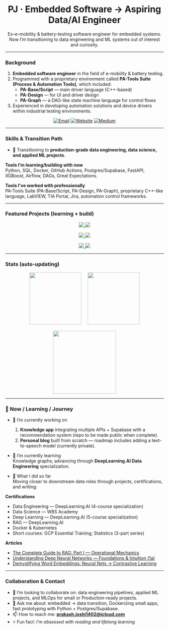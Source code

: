 <h1 align="center">PJ · Embedded Software → Aspiring Data/AI Engineer</h1>

<p align="center">
Ex–e-mobility & battery-testing software engineer for embedded systems.  
Now I’m transitioning to data engineering and ML systems out of interest and curiosity.
</p>

---

### Background
1. **Embedded software engineer** in the field of e-mobility & battery testing.  
2. Programmed with a proprietary environment called <b>PA-Tools Suite (Process & Automation Tools)</b>, which included:  
   - <b>PA-Base/Script</b> — main driver language (C++-based)  
   - <b>PA-Design</b> — for UI and driver design  
   - <b>PA-Graph</b> — a DAG-like state machine language for control flows  
3. Experienced in developing automation solutions and device drivers within industrial testing environments.  

<p align="center">
  <a href="mailto:prakash.joshi1402@icloud.com"><img alt="Email" src="https://img.shields.io/badge/Email-prakash.joshi1402@icloud.com-informational?style=flat"></a>
  <a href="https://www.thefourthprojection.com"><img alt="Website" src="https://img.shields.io/badge/Website-Visit-informational?style=flat"></a>
  <a href="https://medium.com/@prakash1402"><img alt="Medium" src="https://img.shields.io/badge/Writing-Medium-informational?style=flat"></a>
</p>

---

### Skills & Transition Path
- 🎯 Transitioning to **production-grade data engineering, data science, and applied ML projects**.  

**Tools I’m learning/building with now**  
Python, SQL, Docker, GitHub Actions, Postgres/Supabase, FastAPI, XGBoost, Airflow, DAGs, Great Expectations.  

**Tools I’ve worked with professionally**  
PA-Tools Suite (PA-Base/Script, PA-Design, PA-Graph), proprietary C++-like language, LabVIEW, TIA Portal, Jira, automation control frameworks.  

---

### Featured Projects (learning + build)
<p align="center">
  <a href="https://github.com/hsjoi0214/brazil-market-expansion">
    <img src="https://github-readme-stats.vercel.app/api/pin/?username=hsjoi0214&repo=brazil-market-expansion&theme=transparent&hide_border=true&v=2" />
  </a>
  <a href="https://github.com/hsjoi0214/eniac-discount-analysis">
    <img src="https://github-readme-stats.vercel.app/api/pin/?username=hsjoi0214&repo=eniac-discount-analysis&theme=transparent&hide_border=true&v=2" />
  </a>
</p>
<p align="center">
  <a href="https://github.com/hsjoi0214/RAGbot">
    <img src="https://github-readme-stats.vercel.app/api/pin/?username=hsjoi0214&repo=RAGbot&theme=transparent&hide_border=true&v=2" />
  </a>
  <a href="https://github.com/hsjoi0214/housing-price-prediction">
    <img src="https://github-readme-stats.vercel.app/api/pin/?username=hsjoi0214&repo=housing-price-prediction&theme=transparent&hide_border=true&v=2" />
  </a>
</p>
<p align="center">
  <a href="https://github.com/hsjoi0214/weather-app">
    <img src="https://github-readme-stats.vercel.app/api/pin/?username=hsjoi0214&repo=weather-app&theme=transparent&hide_border=true&v=2" />
  </a>
  <a href="https://github.com/hsjoi0214/movie-night">
    <img src="https://github-readme-stats.vercel.app/api/pin/?username=hsjoi0214&repo=movie-night&theme=transparent&hide_border=true&v=2" />
  </a>
</p>


---

### Stats (auto-updating)
<div align="center">
  <img height="165" src="https://github-readme-stats.vercel.app/api?username=hsjoi0214&show_icons=true&rank_icon=github&include_all_commits=true&count_private=true&theme=transparent&hide_border=true" />
  &nbsp;&nbsp;&nbsp;
  <img height="165" src="https://streak-stats.demolab.com?user=hsjoi0214&theme=transparent&hide_border=true" />
</div>

<br/>

<div align="center">
  <img height="200" src="https://github-readme-stats.vercel.app/api/top-langs/?username=hsjoi0214&layout=compact&langs_count=8&theme=transparent&hide_border=true" />
</div>

---

### 🧭 Now / Learning / Journey

- 🔭 I’m currently working on  
  1) **Knowledge app** integrating multiple APIs + Supabase with a recommendation system (repo to be made public when complete).  
  2) **Personal blog** built from scratch — roadmap includes adding a text-to-speech model (currently private).  

- 🌱 I’m currently learning  
  Knowledge graphs; advancing through **DeepLearning.AI Data Engineering** specialization.  

- 🌱 What I did so far  
  Moving closer to downstream data roles through projects, certifications, and writing:  

**Certifications**  
- Data Engineering — DeepLearning.AI (4-course specialization)
- Data Science — WBS Academy  
- Deep Learning — DeepLearning.AI (5-course specialization)
- RAG — DeepLearning.AI  
- Docker & Kubernetes  
- Short courses: GCP Essential Training; Statistics (3-part series)  

**Articles**  
- <a href="https://medium.com/@prakash1402/the-complete-guide-to-rag-part-i-operational-mechanics-9365ba12b241">The Complete Guide to RAG: Part I — Operational Mechanics</a>  
- <a href="https://medium.com/@prakash1402/understanding-deep-neural-networks-foundations-and-intuition-1a-4d3cbe5b4b73">Understanding Deep Neural Networks — Foundations & Intuition (1a)</a>  
- <a href="https://medium.com/@prakash1402/demystifying-word-embeddings-from-neural-nets-to-contrastive-learning-c444d7b30993">Demystifying Word Embeddings: Neural Nets → Contrastive Learning</a>  

---

### Collaboration & Contact
- 👯 I’m looking to collaborate on: data engineering pipelines, applied ML projects, and MLOps for small or Production-ready projects.  
- 💬 Ask me about: embedded → data transition, Dockerizing small apps, fast prototyping with Python + Postgres/Supabase.  
- 📫 How to reach me: **prakash.joshi1402@icloud.com**    
- ⚡ Fun fact: <i>I’m obsessed with reading and lifelong learning</i>  
